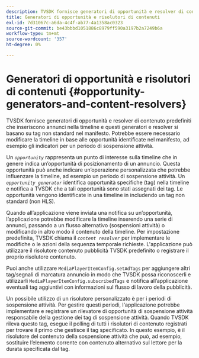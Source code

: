 ```yaml
---
description: TVSDK fornisce generatori di opportunità e resolver di contenuto predefiniti che inseriscono annunci nella timeline e questi generatori e resolver si basano su tag non standard nel manifesto. Potrebbe essere necessario modificare la timeline in base alle opportunità identificate nel manifesto, ad esempio gli indicatori per un periodo di sospensione attività.
title: Generatori di opportunità e risolutori di contenuti
exl-id: 7d31067c-a6da-4c4f-ab77-4a1358ac0323
source-git-commit: be43bbbd1051886c8979ff590a3197b2a7249b6a
workflow-type: tm+mt
source-wordcount: '357'
ht-degree: 0%

---
```


# Generatori di opportunità e risolutori di contenuti {#opportunity-generators-and-content-resolvers}

TVSDK fornisce generatori di opportunità e resolver di contenuto predefiniti che inseriscono annunci nella timeline e questi generatori e resolver si basano su tag non standard nel manifesto. Potrebbe essere necessario modificare la timeline in base alle opportunità identificate nel manifesto, ad esempio gli indicatori per un periodo di sospensione attività.

Un *`opportunity`* rappresenta un punto di interesse sulla timeline che in genere indica un’opportunità di posizionamento di un annuncio. Questa opportunità può anche indicare un’operazione personalizzata che potrebbe influenzare la timeline, ad esempio un periodo di sospensione attività. Un *`opportunity generator`* identifica opportunità specifiche (tag) nella timeline e notifica a TVSDK che a tali opportunità sono stati assegnati dei tag. Le opportunità vengono identificate in una timeline in includendo un tag non standard (non HLS).

Quando all’applicazione viene inviata una notifica su un’opportunità, l’applicazione potrebbe modificare la timeline inserendo una serie di annunci, passando a un flusso alternativo (sospensioni attività) o modificando in altro modo il contenuto della timeline. Per impostazione predefinita, TVSDK chiama il *`content resolver`* per implementare le modifiche o le azioni della sequenza temporale richieste. L&#39;applicazione può utilizzare il risolutore contenuto pubblicità TVSDK predefinito o registrare il proprio risolutore contenuto.

Puoi anche utilizzare `MediaPlayerItemConfig.setAdTags` per aggiungere altri tag/segnali di marcatura annuncio in modo che TVSDK possa riconoscerli e utilizzarli `MediaPlayerItemConfig.subscribedTags` e notifica all’applicazione eventuali tag aggiuntivi con informazioni sul flusso di lavoro della pubblicità.

Un possibile utilizzo di un risolutore personalizzato è per i periodi di sospensione attività. Per gestire questi periodi, l&#39;applicazione potrebbe implementare e registrare un rilevatore di opportunità di sospensione attività responsabile della gestione dei tag di sospensione attività. Quando TVSDK rileva questo tag, esegue il polling di tutti i risolutori di contenuto registrati per trovare il primo che gestisce il tag specificato. In questo esempio, è il risolutore del contenuto della sospensione attività che può, ad esempio, sostituire l’elemento corrente con contenuto alternativo sul lettore per la durata specificata dal tag.
